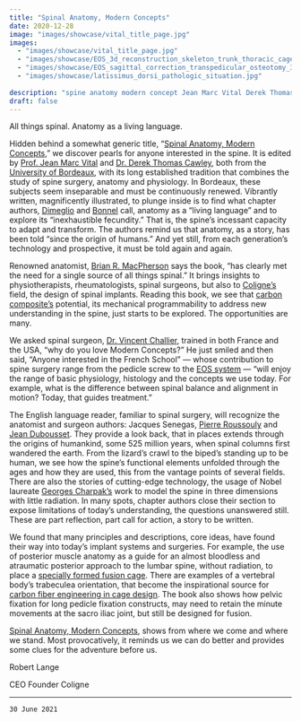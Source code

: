 ```yaml
---
title: "Spinal Anatomy, Modern Concepts"
date: 2020-12-28
image: "images/showcase/vital_title_page.jpg"
images: 
  - "images/showcase/vital_title_page.jpg"
  - "images/showcase/EOS_3d_reconstruction_skeleton_trunk_thoracic_cage.jpg"
  - "images/showcase/EOS_sagittal_correction_transpedicular_osteotomy_3d_reconstruction.jpg"
  - "images/showcase/latissimus_dorsi_pathologic_situation.jpg"
  
description: "spine anatomy modern concept Jean Marc Vital Derek Thomas Cawley"
draft: false
---
```


All things spinal. Anatomy as a living language.

Hidden behind a somewhat generic title, “[Spinal Anatomy, Modern Concepts](https://www.springer.com/gp/book/9783030209247),” we discover pearls for anyone
interested in the spine. It is edited by [Prof. Jean Marc Vital](https://courses.eccelearning.com/faculty/dr-jean-marc-vital) and 
[Dr. Derek Thomas Cawley](https://www.researchgate.net/profile/Derek-Cawley), both from the
[University of Bordeaux](https://www.chu-bordeaux.fr), with its long established tradition that combines the study of spine surgery,
anatomy and physiology. In Bordeaux, these subjects seem inseparable and must be continuously renewed.
Vibrantly written, magnificently illustrated, to plunge inside is to find what chapter authors, [Dimeglio](https://courses.eccelearning.com/faculty/prof-alain-dimeglio) and
[Bonnel](https://www.taylorfrancis.com/chapters/edit/10.1201/9780429352416-7/normal-abnormal-development-growth-spine-thoracic-cage-federico-canavese-fran%C3%A7ois-bonnel-alain-dimeglio) 
call, anatomy as a “living language” and to explore its “inexhaustible fecundity.” That is, the spine’s
incessant capacity to adapt and transform. The authors remind us that anatomy, as a story, has been told
“since the origin of humans.” And yet still, from each generation’s technology and prospective, it must be
told again and again.

<!--more-->

Renowned anatomist, [Brian R. MacPherson](https://clinical-anatomy.org/Brian_R._MacPherson__Ph.D.) says the book, “has clearly met the need for a single source of
all things spinal.” It brings insights to physiotherapists, rheumatologists, spinal surgeons, but also to
[Coligne’s](https://spinenuances.com/about) field, the design of spinal implants. Reading this book, we see that 
[carbon composite’s](https://saps2412.github.io/sales_mktg/what_is_ostaPek_and_why.pdf) potential,
its mechanical programmability to address new understanding in the spine, just starts to be explored. The
opportunities are many.

We asked spinal surgeon, [Dr. Vincent Challier](https://www.doctolib.fr/chirurgien-orthopediste/perigueux/vincent-challier), trained in both France and the USA, “why do you love Modern
Concepts?” He just smiled and then said, “Anyone interested in the French School” — whose contribution to
spine surgery range from the pedicle screw to the [EOS system](https://en.wikipedia.org/wiki/EOS_imaging) — “will enjoy the range of basic physiology,
histology and the concepts we use today. For example, what is the difference between spinal balance and
alignment in motion? Today, that guides treatment.”

The English language reader, familiar to spinal surgery, will recognize the anatomist and surgeon authors:
Jacques Senegas, [Pierre Roussouly](https://courses.eccelearning.com/faculty/dr-pierre-roussouly) and [Jean Dubousset](https://courses.eccelearning.com/faculty/prof-jean-dubousset). 
They provide a look back, that in places extends
through the origins of humankind, some 525 million years, when spinal columns first wandered the earth.
From the lizard’s crawl to the biped’s standing up to be human, we see how the spine’s functional elements
unfolded through the ages and how they are used, this from the vantage points of several fields. There are
also the stories of cutting-edge technology, the usage of Nobel laureate [Georges Charpak’s](https://en.wikipedia.org/wiki/Georges_Charpak) work to model
the spine in three dimensions with little radiation. In many spots, chapter authors close their section to
expose limitations of today’s understanding, the questions unanswered still. These are part reflection, part
call for action, a story to be written.

We found that many principles and descriptions, core ideas, have found their way into today’s implant
systems and surgeries. For example, the use of posterior muscle anatomy as a guide for an almost
bloodless and atraumatic posterior approach to the lumbar spine, without radiation, to place a [specially
formed fusion cage](https://saps2412.github.io/sales_mktg/Erriva_ELIF_Extraforaminal_Lumbar_Interbody_Fusion.pdf). 
There are examples of a vertebral body’s trabeculea orientation, that become the
inspirational source for [carbon fiber engineering in cage design](https://saps2412.github.io/sales_mktg/trabis_cervical_corpectomy.pdf). 
The book also shows how pelvic fixation
for long pedicle fixation constructs, may need to retain the minute movements at the sacro iliac joint, but
still be designed for fusion.

[Spinal Anatomy, Modern Concepts](https://www.springer.com/gp/book/9783030209247), shows from where we come and where we stand. Most provocatively, it
reminds us we can do better and provides some clues for the adventure before us.

Robert Lange

CEO Founder Coligne

---

`30 June 2021`

